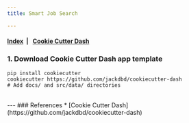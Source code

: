 ```yaml
---
title: Smart Job Search

---
```



####  [Index](https://dujm.github.io/ds_smart_job_search)&nbsp;  | &nbsp;    [Cookie Cutter Dash](https://github.com/jackdbd/cookiecutter-dash)



### 1. Download Cookie Cutter Dash app template

```
pip install cookiecutter
cookiecutter https://github.com/jackdbd/cookiecutter-dash
# Add docs/ and src/data/ directories
```

<br>
---
### References
 * [Cookie Cutter Dash](https://github.com/jackdbd/cookiecutter-dash)
